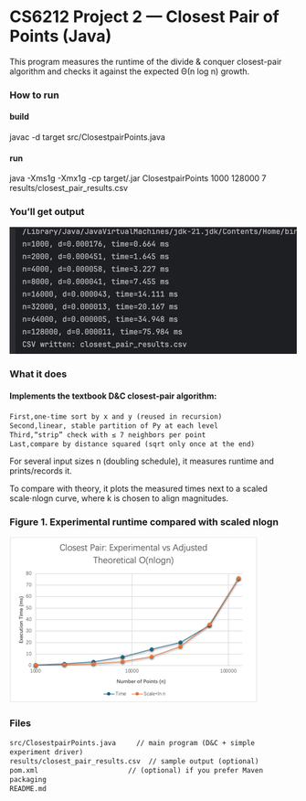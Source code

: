 # CS6212 Project 2 — Closest Pair of Points (Java)
This program measures the runtime of the divide & conquer closest-pair algorithm and checks it against the expected Θ(n log n) growth.
### How to run
#### build
javac -d target src/ClosestpairPoints.java
#### run
java -Xms1g -Xmx1g -cp target/<your-jar>.jar ClosestpairPoints 1000 128000 7 results/closest_pair_results.csv

### You’ll get output
![img.png](img.png)
### What it does
#### Implements the textbook D&C closest-pair algorithm:
    First,one-time sort by x and y (reused in recursion)
    Second,linear, stable partition of Py at each level
    Third,“strip” check with ≤ 7 neighbors per point
    Last,compare by distance squared (sqrt only once at the end)
For several input sizes n (doubling schedule), it measures runtime and prints/records it.

To compare with theory, it plots the measured times next to a scaled scale⋅nlogn curve, where k is chosen to align magnitudes.

### Figure 1. Experimental runtime compared with scaled nlogn
![img_1.png](img_1.png)
### Files
    src/ClosestpairPoints.java     // main program (D&C + simple experiment driver)
    results/closest_pair_results.csv  // sample output (optional)
    pom.xml                      // (optional) if you prefer Maven packaging
    README.md

